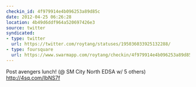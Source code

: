 ```yaml
---
checkin_id: 4f979914e4b096253a89d85c
date: 2012-04-25 06:26:28
location: 4b49d6ddf964a520697426e3
source: twitter
syndicated:
- type: twitter
  url: https://twitter.com/roytang/statuses/195036033925132288/
- type: foursquare
  url: https://www.swarmapp.com/roytang/checkin/4f979914e4b096253a89d85c
---
```


Post avengers lunch! (@ SM City North EDSA w/ 5 others) http://4sq.com/IbNS7f